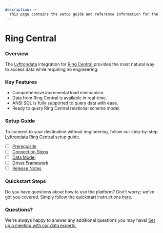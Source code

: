 ```yaml
---
description: >-
  This page contains the setup guide and reference information for the Ring Central source connector.
---
```


# Ring Central

### Overview

The [Lyftrondata](https://www.lyftrondata.com/) integration for [Ring Central](https://www.lyftrondata.com/integration/ring-central/)[ ](https://www.lyftrondata.com/integration/ring-central/)provides the most natural way to access data while requiring no engineering.

### Key Features

* Comprehensive incremental load mechanism.
* Data from Ring Central is available in real-time.&#x20;
* ANSI SQL is fully supported to query data with ease.
* Ready to query Ring Central relational schema model.

### Setup Guide

To connect to your destination without engineering, follow our step-by-step [Lyftrondata](https://www.lyftrondata.com/)  [Ring Central](https://www.lyftrondata.com/integration/ring-central/) setup guide.

* [ ] [Prerequisite](../../marketing-analytics/ring-central/prerequisite.md)
* [ ] [Connection Steps](../../marketing-analytics/ring-central/connection-steps.md)
* [ ] [Data Model](../../marketing-analytics/ring-central/data-model/)
* [ ] [Driver Framework](../../marketing-analytics/ring-central/driver-framework/)
* [ ] [Release Notes](../../marketing-analytics/ring-central/release-notes.md)

### Quickstart Steps

Do you have questions about how to use the platform? Don't worry; we've got you covered. Simply follow the quickstart instructions [here](../../../quickstart-steps.md).

### Questions? <a href="#questions" id="questions"></a>

We're always happy to answer any additional questions you may have! [Set up a meeting with our data experts.](https://www.lyftrondata.com/book-a-meeting/)

